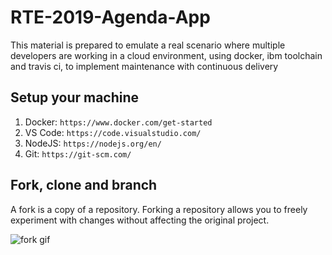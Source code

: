 # RTE-2019-Agenda-App

This material is prepared to emulate a real scenario where multiple developers are working in a cloud environment, using docker, ibm toolchain and travis ci, to implement maintenance with continuous delivery

## Setup your machine

1. Docker:
`https://www.docker.com/get-started`
2. VS Code:
`https://code.visualstudio.com/`
3. NodeJS:
`https://nodejs.org/en/`
4. Git:
`https://git-scm.com/`


## Fork, clone and branch

A fork is a copy of a repository. Forking a repository allows you to freely experiment with changes without affecting the original project.


![fork gif](https://github.com/billpereira/RTE-2019-Agenga-App/img/fork.gif)